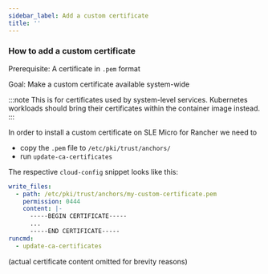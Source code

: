```yaml
---
sidebar_label: Add a custom certificate
title: ''
---
```


<head>
  <link rel="canonical" href="https://elemental.docs.rancher.com/custom-certificate"/>
</head>


### How to add a custom certificate

Prerequisite: A certificate in `.pem` format

Goal: Make a custom certificate available system-wide

:::note This is for certificates used by system-level services.
Kubernetes workloads should bring their certificates within the
container image instead.
:::

In order to install a custom certificate on SLE Micro for Rancher we
need to

* copy the `.pem` file to `/etc/pki/trust/anchors/`
* run `update-ca-certificates`

The respective `cloud-config` snippet looks like this:

```yaml
write_files:
  - path: /etc/pki/trust/anchors/my-custom-certificate.pem
    permission: 0444
    content: |-
      -----BEGIN CERTIFICATE-----
      ...
      -----END CERTIFICATE-----
runcmd:
  - update-ca-certificates
```

(actual certificate content omitted for brevity reasons)
